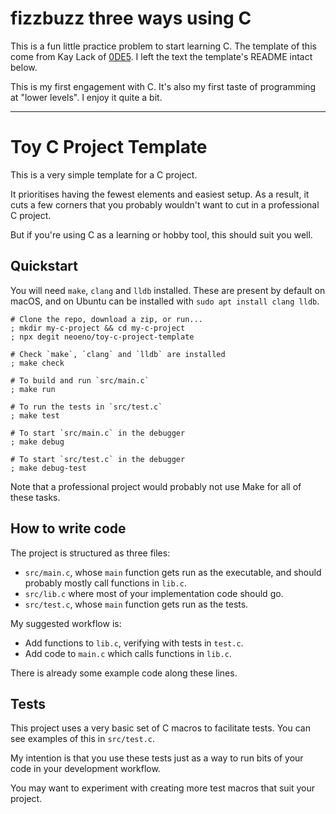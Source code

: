# fizzbuzz three ways using C

This is a fun little practice problem to start learning C. The template of this come from Kay Lack of [0DE5](https://www.0de5.net/). I left the text the template's README intact below.

This is my first engagement with C. It's also my first taste of programming at "lower levels". I enjoy it quite a bit.

---

# Toy C Project Template

This is a very simple template for a C project.

It prioritises having the fewest elements and easiest setup. As a result, it cuts
a few corners that you probably wouldn't want to cut in a professional C project.

But if you're using C as a learning or hobby tool, this should suit you well.

## Quickstart

You will need `make`, `clang` and `lldb` installed.
These are present by default on macOS, and on Ubuntu can be installed with
`sudo apt install clang lldb`.

```shell
# Clone the repo, download a zip, or run...
; mkdir my-c-project && cd my-c-project
; npx degit neoeno/toy-c-project-template

# Check `make`, `clang` and `lldb` are installed
; make check

# To build and run `src/main.c`
; make run

# To run the tests in `src/test.c`
; make test

# To start `src/main.c` in the debugger
; make debug

# To start `src/test.c` in the debugger
; make debug-test
```

Note that a professional project would probably not use Make for all of these tasks.

## How to write code

The project is structured as three files:

- `src/main.c`, whose `main` function gets run as the executable, and should probably mostly call functions in `lib.c`.
- `src/lib.c` where most of your implementation code should go.
- `src/test.c`, whose `main` function gets run as the tests.

My suggested workflow is:

- Add functions to `lib.c`, verifying with tests in `test.c`.
- Add code to `main.c` which calls functions in `lib.c`.

There is already some example code along these lines.

## Tests

This project uses a very basic set of C macros to facilitate tests. You can see
examples of this in `src/test.c`.

My intention is that you use these tests just as a way to run bits of your code
in your development workflow.

You may want to experiment with creating more test macros that suit your project.
